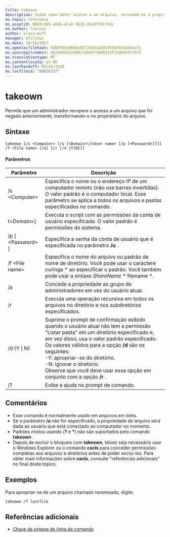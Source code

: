 ```yaml
---
title: takeown
description: Saiba como obter acesso a um arquivo, tornando-se o proprietário do arquivo.
ms.topic: reference
ms.assetid: 0683cd65-a6db-4cab-962b-45a0ff61f43c
ms.author: lizross
author: eross-msft
manager: mtillman
ms.date: 10/16/2017
ms.openlocfilehash: 93b8f58106b6e827254b3ab91f859767da9dae7c
ms.sourcegitcommit: db2d46842c68813d043738d6523f13d8454fc972
ms.translationtype: MT
ms.contentlocale: pt-BR
ms.lasthandoff: 09/10/2020
ms.locfileid: "89626737"
---
```

# <a name="takeown"></a>takeown

Permite que um administrador recupere o acesso a um arquivo que foi negado anteriormente, transformando-o no proprietário do arquivo.



## <a name="syntax"></a>Sintaxe

```
takeown [/s <Computer> [/u [<Domain>\]<User name> [/p [<Password>]]]] /f <File name> [/a] [/r [/d {Y|N}]]
```

#### <a name="parameters"></a>Parâmetros

|Parâmetro|Descrição|
|---------|-----------|
|/s \<Computer>|Especifica o nome ou o endereço IP de um computador remoto (não use barras invertidas). O valor padrão é o computador local. Esse parâmetro se aplica a todos os arquivos e pastas especificados no comando.|
|t\<Domain>\]<User name>|Executa o script com as permissões da conta de usuário especificada. O valor padrão é permissões do sistema.|
|/p [ \<Password> ]|Especifica a senha da conta de usuário que é especificada no parâmetro **/u** .|
|/f \<File name>|Especifica o nome do arquivo ou padrão de nome de diretório. Você pode usar o caractere curinga * ao especificar o padrão. Você também pode usar a sintaxe *ShareName* \* filename *.|
|/a|Concede a propriedade ao grupo de administradores em vez do usuário atual.|
|/r|Executa uma operação recursiva em todos os arquivos no diretório e nos subdiretórios especificados.|
|/d {Y \| N}|Suprime o prompt de confirmação exibido quando o usuário atual não tem a permissão "Listar pasta" em um diretório especificado e, em vez disso, usa o valor padrão especificado. Os valores válidos para a opção **/d** são os seguintes:</br>-Y: apropriar-se do diretório.</br>-N: ignorar o diretório.</br>Observe que você deve usar essa opção em conjunto com a opção **/r** .|
|/?|Exibe a ajuda no prompt de comando.|

## <a name="remarks"></a>Comentários

-   Esse comando é normalmente usado em arquivos em lotes.
-   Se o parâmetro **/a** não for especificado, a propriedade do arquivo será dada ao usuário que está conectado ao computador no momento.
-   Padrões mistos usando (**?** e **&#42;**) não são suportados pelo comando **takeown** .
-   Depois de excluir o bloqueio com **takeown**, talvez seja necessário usar o Windows Explorer ou o comando **cacls** para conceder permissões completas aos arquivos e diretórios antes de poder excluí-los. Para obter mais informações sobre **cacls**, consulte "referências adicionais" no final deste tópico.

## <a name="examples"></a><a name="BKMK_examples"></a>Exemplos

Para apropriar-se de um arquivo chamado renomeado, digite:
```
takeown /f lostfile
```

## <a name="additional-references"></a>Referências adicionais

- [Chave da sintaxe de linha de comando](command-line-syntax-key.md)